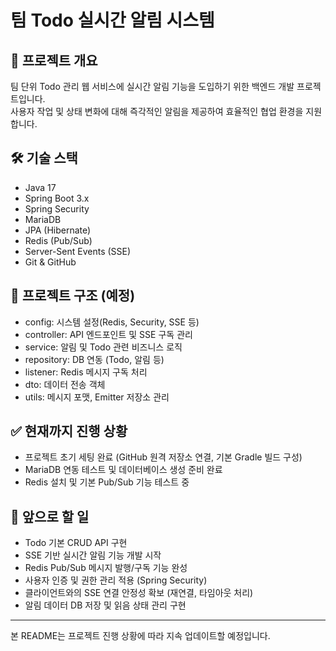 # 팀 Todo 실시간 알림 시스템

## 📌 프로젝트 개요
팀 단위 Todo 관리 웹 서비스에 실시간 알림 기능을 도입하기 위한 백엔드 개발 프로젝트입니다.  
사용자 작업 및 상태 변화에 대해 즉각적인 알림을 제공하여 효율적인 협업 환경을 지원합니다.

## 🛠 기술 스택
- Java 17
- Spring Boot 3.x
- Spring Security
- MariaDB
- JPA (Hibernate)
- Redis (Pub/Sub)
- Server-Sent Events (SSE)
- Git & GitHub

## 📂 프로젝트 구조 (예정)
- config: 시스템 설정(Redis, Security, SSE 등)
- controller: API 엔드포인트 및 SSE 구독 관리
- service: 알림 및 Todo 관련 비즈니스 로직
- repository: DB 연동 (Todo, 알림 등)
- listener: Redis 메시지 구독 처리
- dto: 데이터 전송 객체
- utils: 메시지 포맷, Emitter 저장소 관리

## ✅ 현재까지 진행 상황
- 프로젝트 초기 세팅 완료 (GitHub 원격 저장소 연결, 기본 Gradle 빌드 구성)
- MariaDB 연동 테스트 및 데이터베이스 생성 준비 완료
- Redis 설치 및 기본 Pub/Sub 기능 테스트 중

## 🚧 앞으로 할 일
- Todo 기본 CRUD API 구현
- SSE 기반 실시간 알림 기능 개발 시작
- Redis Pub/Sub 메시지 발행/구독 기능 완성
- 사용자 인증 및 권한 관리 적용 (Spring Security)
- 클라이언트와의 SSE 연결 안정성 확보 (재연결, 타임아웃 처리)
- 알림 데이터 DB 저장 및 읽음 상태 관리 구현

---

본 README는 프로젝트 진행 상황에 따라 지속 업데이트할 예정입니다.
